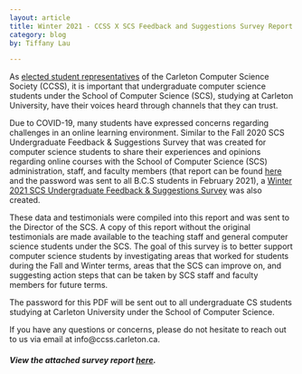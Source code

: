 ```yaml
---
layout: article
title: Winter 2021 - CCSS X SCS Feedback and Suggestions Survey Report
category: blog
by: Tiffany Lau

---
```

<p>As <a href="https://ccss.carleton.ca/about/team/current/">elected student representatives</a> of the Carleton Computer Science Society (CCSS), it is important that undergraduate computer science students under the School of Computer Science (SCS), studying at Carleton University, have their voices heard through channels that they can trust. </p>

<p>Due to COVID-19, many students have expressed concerns regarding challenges in an online learning environment. Similar to the Fall 2020 SCS Undergraduate Feedback & Suggestions Survey that was created for computer science students to share their experiences and opinions regarding online courses with the School of Computer Science (SCS) administration, staff, and faculty members (that report can be found <a href="http://ccss.carleton.ca/community/news/blog/feedback-and-suggestions-survey/">here</a> and the password was sent to all B.C.S students in February 2021), a <a href="http://ccss.carleton.ca/community/news/blog/winter-feedback-and-suggestions-survey/">Winter 2021 SCS Undergraduate Feedback & Suggestions Survey</a> was also created.</p>

<p>These data and testimonials were compiled into this report and was sent to the Director of the SCS. A copy of this report without the original testimonials are made available to the teaching staff and general computer science students under the SCS. The goal of this survey is to better support computer science students by investigating areas that worked for students during the Fall and Winter terms, areas that the SCS can improve on, and suggesting action steps that can be taken by SCS staff and faculty members for future terms.</p>

<p>The password for this PDF will be sent out to all undergraduate CS students studying at Carleton University under the School of Computer Science.</p>

<p>If you have any questions or concerns, please do not hesitate to reach out to us via email at info@ccss.carleton.ca.<p>

<h5>View the attached survey report <a href="/slides/winter2021_feedback_survey.pdf">here</a>.</h5>